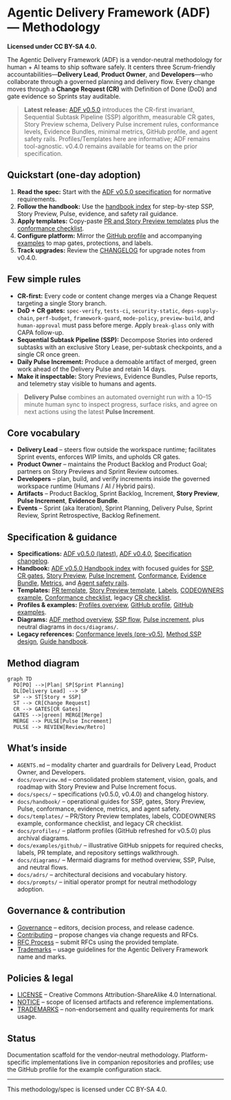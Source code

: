 # Agentic Delivery Framework (ADF) — Methodology

**Licensed under CC BY-SA 4.0.**

The Agentic Delivery Framework (ADF) is a vendor-neutral methodology for human + AI teams to ship software safely. It centers three Scrum-friendly accountabilities—**Delivery Lead**, **Product Owner**, and **Developers**—who collaborate through a governed planning and delivery flow. Every change moves through a **Change Request (CR)** with Definition of Done (DoD) and gate evidence so Sprints stay auditable.

> **Latest release:** [ADF v0.5.0](docs/specs/adf-spec-v0.5.0.md) introduces the CR-first invariant, Sequential Subtask Pipeline (SSP) algorithm, measurable CR gates, Story Preview schema, Delivery Pulse increment rules, conformance levels, Evidence Bundles, minimal metrics, GitHub profile, and agent safety rails. Profiles/Templates here are informative; ADF remains tool-agnostic. v0.4.0 remains available for teams on the prior specification.

## Quickstart (one-day adoption)

1. **Read the spec:** Start with the [ADF v0.5.0 specification](docs/specs/adf-spec-v0.5.0.md) for normative requirements.
2. **Follow the handbook:** Use the [handbook index](docs/handbook/README.md) for step-by-step SSP, Story Preview, Pulse, evidence, and safety rail guidance.
3. **Apply templates:** Copy-paste [PR and Story Preview templates](docs/templates/) plus the [conformance checklist](docs/templates/conformance-checklist.md).
4. **Configure platform:** Mirror the [GitHub profile](docs/profiles/github.md) and accompanying [examples](docs/examples/github/) to map gates, protections, and labels.
5. **Track upgrades:** Review the [CHANGELOG](CHANGELOG.md) for upgrade notes from v0.4.0.

## Few simple rules
- **CR-first:** Every code or content change merges via a Change Request targeting a single Story branch.
- **DoD + CR gates:** `spec-verify`, `tests-ci`, `security-static`, `deps-supply-chain`, `perf-budget`, `framework-guard`, `mode-policy`, `preview-build`, and `human-approval` must pass before merge. Apply `break-glass` only with CAPA follow-up.
- **Sequential Subtask Pipeline (SSP):** Decompose Stories into ordered subtasks with an exclusive Story Lease, per-subtask checkpoints, and a single CR once green.
- **Daily Pulse Increment:** Produce a demoable artifact of merged, green work ahead of the Delivery Pulse and retain 14 days.
- **Make it inspectable:** Story Previews, Evidence Bundles, Pulse reports, and telemetry stay visible to humans and agents.

> **Delivery Pulse** combines an automated overnight run with a 10–15 minute human sync to inspect progress, surface risks, and agree on next actions using the latest **Pulse Increment**.

## Core vocabulary
- **Delivery Lead** – steers flow outside the workspace runtime; facilitates Sprint events, enforces WIP limits, and upholds CR gates.
- **Product Owner** – maintains the Product Backlog and Product Goal; partners on Story Previews and Sprint Review outcomes.
- **Developers** – plan, build, and verify increments inside the governed workspace runtime (Humans / AI / Hybrid pairs).
- **Artifacts** – Product Backlog, Sprint Backlog, Increment, **Story Preview**, **Pulse Increment**, **Evidence Bundle**.
- **Events** – Sprint (aka Iteration), Sprint Planning, Delivery Pulse, Sprint Review, Sprint Retrospective, Backlog Refinement.

## Specification & guidance
- **Specifications:** [ADF v0.5.0 (latest)](docs/specs/adf-spec-v0.5.0.md), [ADF v0.4.0](docs/specs/spec.v0.4.0.md), [Specification changelog](docs/specs/changelog.md).
- **Handbook:** [ADF v0.5.0 Handbook index](docs/handbook/README.md) with focused guides for [SSP](docs/handbook/ssp.md), [CR gates](docs/handbook/cr-gates.md), [Story Preview](docs/handbook/story-preview.md), [Pulse Increment](docs/handbook/pulse-increment.md), [Conformance](docs/handbook/conformance.md), [Evidence Bundle](docs/handbook/evidence-bundle.md), [Metrics](docs/handbook/metrics.md), and [Agent safety rails](docs/handbook/safety-rails.md).
- **Templates:** [PR template](docs/templates/pr-template.md), [Story Preview template](docs/templates/story-preview.md), [Labels](docs/templates/labels.md), [CODEOWNERS example](docs/templates/codeowners.example), [Conformance checklist](docs/templates/conformance-checklist.md), legacy [CR checklist](docs/templates/cr-checklist.md).
- **Profiles & examples:** [Profiles overview](docs/profiles/overview.md), [GitHub profile](docs/profiles/github.md), [GitHub examples](docs/examples/github/).
- **Diagrams:** [ADF method overview](docs/diagrams/adf-method-overview.mmd), [SSP flow](docs/diagrams/ssp-flow.mmd), [Pulse increment](docs/diagrams/pulse-increment.mmd), plus neutral diagrams in `docs/diagrams/`.
- **Legacy references:** [Conformance levels (pre-v0.5)](docs/conformance.md), [Method SSP design](docs/method/ssp-sequential-subtask-pipeline.v0.1.0.md), [Guide handbook](docs/guide/handbook.md).

## Method diagram

```mermaid
graph TD
  PO[PO] -->|Plan| SP[Sprint Planning]
  DL[Delivery Lead] --> SP
  SP --> ST[Story + SSP]
  ST --> CR[Change Request]
  CR --> GATES[CR Gates]
  GATES -->|green| MERGE[Merge]
  MERGE --> PULSE[Pulse Increment]
  PULSE --> REVIEW[Review/Retro]
```

## What’s inside
- `AGENTS.md` – modality charter and guardrails for Delivery Lead, Product Owner, and Developers.
- `docs/overview.md` – consolidated problem statement, vision, goals, and roadmap with Story Preview and Pulse Increment focus.
- `docs/specs/` – specifications (v0.5.0, v0.4.0) and changelog history.
- `docs/handbook/` – operational guides for SSP, gates, Story Preview, Pulse, conformance, evidence, metrics, and agent safety.
- `docs/templates/` – PR/Story Preview templates, labels, CODEOWNERS example, conformance checklist, and legacy CR checklist.
- `docs/profiles/` – platform profiles (GitHub refreshed for v0.5.0) plus archival diagrams.
- `docs/examples/github/` – illustrative GitHub snippets for required checks, labels, PR template, and repository settings walkthrough.
- `docs/diagrams/` – Mermaid diagrams for method overview, SSP, Pulse, and neutral flows.
- `docs/adrs/` – architectural decisions and vocabulary history.
- `docs/prompts/` – initial operator prompt for neutral methodology adoption.

## Governance & contribution
- [Governance](docs/governance.md) – editors, decision process, and release cadence.
- [Contributing](docs/contributing.md) – propose changes via change requests and RFCs.
- [RFC Process](docs/rfcs/process.md) – submit RFCs using the provided template.
- [Trademarks](TRADEMARKS.md) – usage guidelines for the Agentic Delivery Framework name and marks.

## Policies & legal
- [LICENSE](LICENSE) – Creative Commons Attribution-ShareAlike 4.0 International.
- [NOTICE](NOTICE) – scope of licensed artifacts and reference implementations.
- [TRADEMARKS](TRADEMARKS.md) – non-endorsement and quality requirements for mark usage.

## Status
Documentation scaffold for the vendor-neutral methodology. Platform-specific implementations live in companion repositories and profiles; use the GitHub profile for the example configuration stack.

---

This methodology/spec is licensed under CC BY-SA 4.0.
